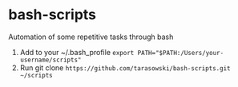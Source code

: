 # bash-scripts
Automation of some repetitive tasks through bash

1. Add to your ~/.bash_profile `export PATH="$PATH:/Users/your-username/scripts"`
2. Run git clone `https://github.com/tarasowski/bash-scripts.git ~/scripts` 

